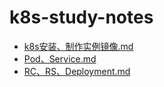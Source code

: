 # k8s-study-notes
- [k8s安装、制作实例镜像.md](https://github.com/markbest/k8s-study-notes/blob/main/%EF%BC%88%E4%B8%80%EF%BC%89k8s%E5%AE%89%E8%A3%85%E3%80%81%E5%88%B6%E4%BD%9C%E5%AE%9E%E4%BE%8B%E9%95%9C%E5%83%8F.md)
- [Pod、Service.md](https://github.com/markbest/k8s-study-notes/blob/main/%EF%BC%88%E4%BA%8C%EF%BC%89Pod%E3%80%81Service.md)
- [RC、RS、Deployment.md](https://github.com/markbest/k8s-study-notes/blob/main/%EF%BC%88%E4%B8%89%EF%BC%89RC%E3%80%81RS%E3%80%81Deployment.md)
